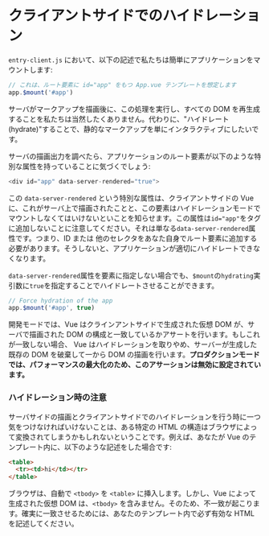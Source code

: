 # クライアントサイドでのハイドレーション

`entry-client.js` において、以下の記述で私たちは簡単にアプリケーションをマウントします:

```js
// これは、ルート要素に id="app" をもつ App.vue テンプレートを想定します
app.$mount('#app')
```

サーバがマークアップを描画後に、この処理を実行し、すべての DOM を再生成することを私たちは当然したくありません。代わりに、"ハイドレート (hydrate)"することで、静的なマークアップを単にインタラクティブにしたいです。

サーバの描画出力を調べたら、アプリケーションのルート要素が以下のような特別な属性を持っていることに気づくでしょう:

```js
<div id="app" data-server-rendered="true">
```

この `data-server-rendered` という特別な属性は、クライアントサイドの Vue に、これがサーバ上で描画されたことと、この要素はハイドレーションモードでマウントしなくてはいけないといことを知らせます。この属性は`id="app"`をタグに追加しないことに注意してください。それは単なる`data-server-rendered`属性です。つまり、ID または 他のセレクタをあなた自身でルート要素に追加する必要があります。そうしないと、アプリケーションが適切にハイドレートできなくなります。


`data-server-rendered`属性を要素に指定しない場合でも、`$mount`の`hydrating`実引数に`true`を指定することでハイドレートさせることができます。
```js
// Force hydration of the app
app.$mount('#app', true)
```

開発モードでは、Vue はクラインアントサイドで生成された仮想 DOM が、サーバで描画された DOM の構成と一致しているかアサートを行います。もしこれが一致しない場合、 Vue はハイドレーションを取りやめ、サーバーが生成した既存の DOM を破棄して一から DOM の描画を行います。**プロダクションモードでは、パフォーマンスの最大化のため、このアサーションは無効に設定されています。**

### ハイドレーション時の注意

サーバサイドの描画とクライアントサイドでのハイドレーションを行う時に一つ気をつけなければいけないことは、ある特定の HTML の構造はブラウザによって変換されてしまうかもしれないということです。例えば、あなたが Vue のテンプレート内に、以下のような記述をした場合です:

```html
<table>
  <tr><td>hi</td></tr>
</table>
```

ブラウザは、自動で `<tbody>` を `<table>` に挿入します。しかし、Vue によって生成された仮想 DOM は、`<tbody>` を含みません。そのため、不一致が起こります。確実に一致させるためには、あなたのテンプレート内で必ず有効な HTML を記述してください。
